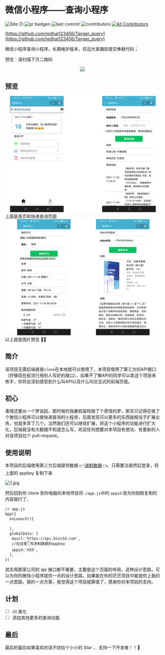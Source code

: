 # 微信小程序——查询小程序

![Site CI](https://github.com/redhat123456/Tanger_query/workflows/Site%20CI/badge.svg) ![pr badgen](https://badgen.net/github/open-prs/redhat123456/Tanger_query/) ![last commit](https://badgen.net/github/last-commit/redhat123456/Tanger_query/main) ![contributors](https://badgen.net/github/contributors/redhat123456/Tanger_query) <!-- ALL-CONTRIBUTORS-BADGE:START - Do not remove or modify this section -->
[![All Contributors](https://img.shields.io/badge/all_contributors-5-orange.svg?style=flat-square)](#contributors-)
<!-- ALL-CONTRIBUTORS-BADGE:END -->

[https://github.com/redhat123456/Tanger_query](https://github.com/redhat123456/Tanger_query)

微信小程序查询小程序，长期维护版本，欢迎大家踊跃提交奉献代码；

预览：请扫描下方二维码

<p align="center"> <img src="https://i.loli.net/2021/11/06/H1yMevCq8d4PUzJ.jpg"></img> </p>

## 预览

<div style="float: left;width: 100% " align="center"> 
<img src="https://github.com/redhat123456/pohots/blob/master/2.png?raw=true"></img>
     </div>           
          上面是首页和快递查询页面
<div style="float: left;width: 100%" align="center">
<img src="https://github.com/redhat123456/pohots/blob/master/1.png?raw=true"></img>
</div>

以上就是图片预览 🎈✨

## 简介

该项目无需后端直接`clone`在本地就可以使用了，本项目借用了第三方的API接口（好像现在挺流行用别人写好的接口），如果不了解API的同学可以拿这个项目来练手，你将会深刻感受到什么叫API以及什么叫交互式的前端页面。

## 初心

事情还要从一个梦说起，那时候的我暑假留校做了个奇怪的梦，那天只记得在做了个微信小程序可以做快递查询的小程序，后面发现可以更多的东西就相当于扩展业务，也就多弄了几个，当然我们还可以继续扩展，将这个小程序的功能进行扩大化，后端我没有大数据不知道怎么写，欢迎任何想要对本项目有想法、有更新的人对该项目拉个 pull-request。

## 使用说明

本项目的后端使用第三方后端提供数据 👉[进制数据](https://www.binstd.com/)👈，只需要注册然后登录，将上面的 appkey 复制下来

![1.jpg](https://i.loli.net/2021/11/06/cwBdQvCX1JnWPzg.jpg)

然后回到你 clone 到你电脑的本地项目将`./app.js`中的 `appid` 改为你刚刚复制的内容就行了，

```
// app.js
App({
  onLaunch(){

  },
  globalData: {
   myurl:'https://api.binstd.com',
   //在这里👇写进制数据的appkey
   appid:'XXX',
  },
})

```

其实用那家公司的 api 接口都不重要，主要是这个页面的布局，这种设计思路，可以为你的微信小程序提供一点的设计思路，如果能在你的茫茫项目中能提供上我的一点思路，我的一点方案，我觉得这个项目就算值了，感谢你对本项目的支持。

## 计划

- [ ] UI 美化
- [ ] 添加其他更多的查询功能

## 最后

最后的最后如果喜欢的话不妨给个小小的 Star ， 支持一下开发者！！🎃
